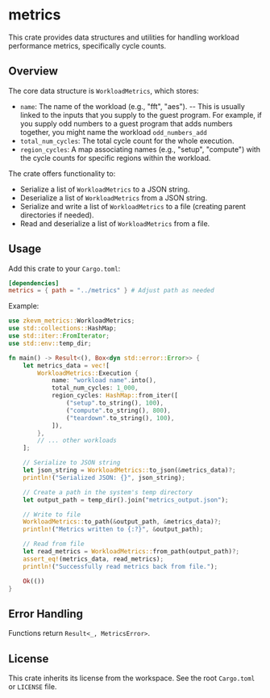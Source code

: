 # metrics

This crate provides data structures and utilities for handling workload performance metrics, specifically cycle counts.

## Overview

The core data structure is `WorkloadMetrics`, which stores:

- `name`: The name of the workload (e.g., "fft", "aes"). -- This is usually linked to the inputs that you supply to the guest program. For example,
   if you supply odd numbers to a guest program that adds numbers together, you might name the workload `odd_numbers_add`
- `total_num_cycles`: The total cycle count for the whole execution.
- `region_cycles`: A map associating names (e.g., "setup", "compute") with the cycle counts for specific regions within the workload.

The crate offers functionality to:

- Serialize a list of `WorkloadMetrics` to a JSON string.
- Deserialize a list of `WorkloadMetrics` from a JSON string.
- Serialize and write a list of `WorkloadMetrics` to a file (creating parent directories if needed).
- Read and deserialize a list of `WorkloadMetrics` from a file.

## Usage

Add this crate to your `Cargo.toml`:

```toml
[dependencies]
metrics = { path = "../metrics" } # Adjust path as needed
```

Example:

```rust
use zkevm_metrics::WorkloadMetrics;
use std::collections::HashMap;
use std::iter::FromIterator;
use std::env::temp_dir;

fn main() -> Result<(), Box<dyn std::error::Error>> {
    let metrics_data = vec![
        WorkloadMetrics::Execution {
            name: "workload name".into(),
            total_num_cycles: 1_000,
            region_cycles: HashMap::from_iter([
                ("setup".to_string(), 100),
                ("compute".to_string(), 800),
                ("teardown".to_string(), 100),
            ]),
        },
        // ... other workloads
    ];

    // Serialize to JSON string
    let json_string = WorkloadMetrics::to_json(&metrics_data)?;
    println!("Serialized JSON: {}", json_string);

    // Create a path in the system's temp directory
    let output_path = temp_dir().join("metrics_output.json");

    // Write to file
    WorkloadMetrics::to_path(&output_path, &metrics_data)?;
    println!("Metrics written to {:?}", &output_path);

    // Read from file
    let read_metrics = WorkloadMetrics::from_path(output_path)?;
    assert_eq!(metrics_data, read_metrics);
    println!("Successfully read metrics back from file.");

    Ok(())
}

```

## Error Handling

Functions return `Result<_, MetricsError>`.

## License

This crate inherits its license from the workspace. See the root `Cargo.toml` or `LICENSE` file.
